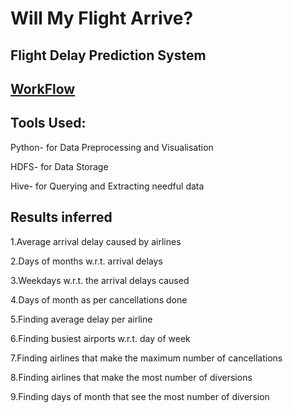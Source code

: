 # Will My Flight Arrive?
Flight Delay Prediction System
------------------------------------------------------------

## [WorkFlow](https://raw.githubusercontent.com/sakshi-kst/Will-My-Flight-Arrive--/master/workflow.PNG)


## Tools Used:

Python- for Data Preprocessing and Visualisation

HDFS- for Data Storage

Hive- for Querying and Extracting needful data


## Results inferred

1.Average arrival delay caused by airlines

2.Days of months w.r.t. arrival delays

3.Weekdays w.r.t. the arrival delays caused

4.Days of month as per cancellations done

5.Finding average delay per airline

6.Finding busiest airports w.r.t. day of week

7.Finding airlines that make the maximum number of cancellations

8.Finding airlines that make the most number of diversions

9.Finding days of month that see the most number of diversion
